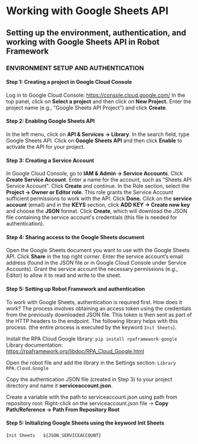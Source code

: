 # Working with Google Sheets API
## Setting up the environment, authentication, and working with Google Sheets API in Robot Framework

### ENVIRONMENT SETUP AND AUTHENTICATION

#### **Step 1:** Creating a project in Google Cloud Console

Log in to Google Cloud Console: https://console.cloud.google.com/
In the top panel, click on **Select a project** and then click on **New Project.**
Enter the project name (e.g., "Google Sheets API Project") and click **Create**.

#### Step 2: Enabling Google Sheets API

In the left menu, click on **API & Services → Library**.
In the search field, type Google Sheets API.
Click on **Google Sheets API** and then click **Enable** to activate the API for your project.

#### Step 3: Creating a Service Account

In Google Cloud Console, go to **IAM & Admin → Service Accounts**.
Click **Create Service Account**.
Enter a name for the account, such as "Sheets API Service Account". Click **Create** and continue.
In the Role section, select the **Project → Owner or Editor role**. 
This role grants the Service Account sufficient permissions to work with the API. Click **Done.**
Click on the **service account** (email) and in the **KEYS** section, 
click **ADD KEY → Create new key** and choose the **JSON** format.
Click **Create**, which will download the JSON file containing the service account's credentials 
(this file is needed for authentication).

#### Step 4: Sharing access to the Google Sheets document

Open the Google Sheets document you want to use with the Google Sheets API.
Click **Share** in the top right corner.
Enter the service account’s email address 
(found in the JSON file or in Google Cloud Console under Service Accounts).
Grant the service account the necessary permissions (e.g., Editor) 
to allow it to read and write to the sheet. 

#### Step 5: Setting up Robot Framework and authentication

To work with Google Sheets, authentication is required first.
How does it work?
The process involves obtaining an access token using the credentials 
from the previously downloaded JSON file. 
This token is then sent as part of the HTTP headers to the endpoint. 
The following library helps with this process. 
(the entire process is executed by the keyword `Init Sheets`).

Install the RPA Cloud Google library: 
`pip install rpaframework-google`
Library documentation: https://rpaframework.org/libdoc/RPA_Cloud_Google.html

Open the robot file and add the library in the Settings section:
`Library   RPA.Cloud.Google`

Copy the authentication JSON file (created in Step 3) 
to your project directory and name it **serviceaccount.json**.

Create a variable with the path to serviceaccount.json using path from repository root:
Right-click on the serviceaccount.json file → **Copy Path/Reference → Path From Repository Root**

#### Step 5: Initializing Google Sheets using the keyword Init Sheets

`Init Sheets   ${JSON_SERVICEACCOUNT}`